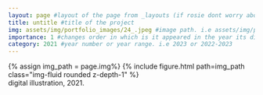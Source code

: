 ```yaml
---
layout: page #layout of the page from _layouts (if rosie dont worry about this)
title: untitle #title of the project
img: assets/img/portfolio_images/24_.jpeg #image path. i.e assets/img/portfolio_images/1_.jpg
importance: 1 #changes order in which is it appeared in the year its displayed in
category: 2021 #year number or year range. i.e 2023 or 2022-2023
---
```


<div class="row">
    <div class="col-sm mt-3 mt-md-0">
        {% assign img_path = page.img%}
        {% include figure.html path=img_path  class="img-fluid rounded z-depth-1" %}
    </div>
</div>
<div class="caption">
    digital illustration, 2021. 
</div>
